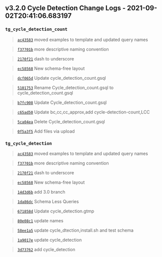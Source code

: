 
## v3.2.0 Cycle Detection Change Logs - 2021-09-02T20:41:06.683197

### `tg_cycle_detection_count`

> [`ac43583`](https://github.com/tigergraph/gsql-graph-algorithms/commit/ac435831c1e0f8a254f52dfa1390d2e3b48f161f) moved examples to template and updated query names

> [`f37701b`](https://github.com/tigergraph/gsql-graph-algorithms/commit/f37701be48f14093bc2e82c078c152124de35fd6) more descriptive naming convention

> [`2170f21`](https://github.com/tigergraph/gsql-graph-algorithms/commit/2170f218a86c28359ebfdeb90e35749ba0794d1f) dash to underscore

> [`ec58568`](https://github.com/tigergraph/gsql-graph-algorithms/commit/ec58568cdd7e608bd7af13d6bce2eaf781c9798f) New schema-free layout

> [`dcf065d`](https://github.com/tigergraph/gsql-graph-algorithms/commit/dcf065dba9caa1e885f01cdefdcb60fe1c6d12cd) Update cycle_detection_count.gsql

> [`5101753`](https://github.com/tigergraph/gsql-graph-algorithms/commit/510175331ffd32ebdca00f2d0f7796a4afd4075e) Rename Cycle_detection_count.gsql to cycle_detection_count.gsql

> [`b7fc908`](https://github.com/tigergraph/gsql-graph-algorithms/commit/b7fc9088cc03990ae01a980f657173554c93df1f) Update Cycle_detection_count.gsql

> [`c65ad50`](https://github.com/tigergraph/gsql-graph-algorithms/commit/c65ad502dcfc03f1190dccc257746bc791264e48) Update bc,cc,cc_approx,add cycle-detection-count,LCC

> [`5ca04ea`](https://github.com/tigergraph/gsql-graph-algorithms/commit/5ca04eae8cc2eba2793cb5817bae7bb45c6ad4b2) Delete Cycle_detection_count.gsql

> [`0f5a3f5`](https://github.com/tigergraph/gsql-graph-algorithms/commit/0f5a3f540328e5f916a056df37cf8bdadd7b522e) Add files via upload

### `tg_cycle_detection`

> [`ac43583`](https://github.com/tigergraph/gsql-graph-algorithms/commit/ac435831c1e0f8a254f52dfa1390d2e3b48f161f) moved examples to template and updated query names

> [`f37701b`](https://github.com/tigergraph/gsql-graph-algorithms/commit/f37701be48f14093bc2e82c078c152124de35fd6) more descriptive naming convention

> [`2170f21`](https://github.com/tigergraph/gsql-graph-algorithms/commit/2170f218a86c28359ebfdeb90e35749ba0794d1f) dash to underscore

> [`ec58568`](https://github.com/tigergraph/gsql-graph-algorithms/commit/ec58568cdd7e608bd7af13d6bce2eaf781c9798f) New schema-free layout

> [`14d3d6b`](https://github.com/tigergraph/gsql-graph-algorithms/commit/14d3d6b2684705a8917bf491084d3786809f0141) add 3.0 branch

> [`1da86dc`](https://github.com/tigergraph/gsql-graph-algorithms/commit/1da86dc6c1c1751f58241c2ae8e056169867ac31) Schema Less Queries

> [`671858d`](https://github.com/tigergraph/gsql-graph-algorithms/commit/671858df8e2f9482d8ac8d28ee04d0c3601d6b0a) Update cycle_detection.gtmp

> [`80e08c1`](https://github.com/tigergraph/gsql-graph-algorithms/commit/80e08c1c976fff00c76f014c79a75233730d1d38) update names

> [`58ee1a5`](https://github.com/tigergraph/gsql-graph-algorithms/commit/58ee1a510c8b5ad877dd67fa896bfa4047b7cc8f) update cycle_dtection,install.sh and test schema

> [`1a9017e`](https://github.com/tigergraph/gsql-graph-algorithms/commit/1a9017e5157d54a397408e29391f66e4bc593953) update cycle_detection

> [`3d73762`](https://github.com/tigergraph/gsql-graph-algorithms/commit/3d737623a1d484b3fb09ab6bb21a2fb1800f8594) add cycle_detection
